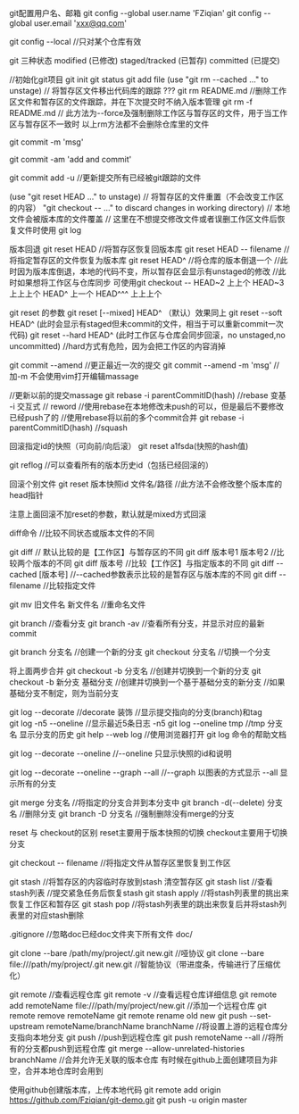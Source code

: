 git配置用户名、邮箱
git config --global user.name 'FZiqian'
git config --global user.email 'xxx@qq.com'

git config --local	//只对某个仓库有效

git 三种状态
modified (已修改)
staged/tracked (已暂存)
committed (已提交)

//初始化git项目
git init 
git status
git add file
(use "git rm --cached <file>..." to unstage)
	// 将暂存区文件移出代码库的跟踪 ???
git rm README.md	//删除工作区文件和暂存区的文件跟踪，并在下次提交时不纳入版本管理
git rm  -f README.md	// 此方法为--force及强制删除工作区与暂存区的文件，用于当工作区与暂存区不一致时
以上rm方法都不会删除仓库里的文件


git commit -m 'msg'

git commit -am 'add and commit'

git commit add -u	//更新提交所有已经被git跟踪的文件

 (use "git reset HEAD <file>..." to unstage)
 	// 将暂存区的文件重置（不会改变工作区的内容）
"git checkout -- <file>..." to discard changes in working directory)
	// 本地文件会被版本库的文件覆盖
	// 这里在不想提交修改文件或者误删工作区文件后恢复文件时使用
git log

版本回退
git reset HEAD		//将暂存区恢复回版本库
git reset HEAD -- filename // 将指定暂存区的文件恢复为版本库
git reset HEAD^		//将仓库的版本倒退一个 
			//此时因为版本库倒退，本地的代码不变，所以暂存区会显示有unstaged的修改
			//此时如果想将工作区与仓库同步 可使用git checkout -- <file>
HEAD~2 上上个 HEAD~3 上上上个
HEAD^ 上一个 HEAD^^^ 上上上个

git reset 的参数
git reset [--mixed] HEAD^ （默认）效果同上
git reset --soft HEAD^ (此时会显示有staged但未commit的文件，相当于可以重新commit一次代码)
git reset --hard HEAD^ (此时工作区与仓库会同步回滚，no unstaged,no uncommitted)
			//hard方式有危险，因为会把工作区的内容消掉

git commit --amend	//更正最近一次的提交
git commit --amend -m 'msg'	// 加-m 不会使用vim打开编辑massage

//更新以前的提交massage
git rebase -i parentCommitID(hash)  //rebase 变基 -i 交互式
				// reword
				//使用rebase在本地修改未push的可以，但是最后不要修改已经push了的
//使用rebase将以前的多个commit合并
git rebase -i parentCommitID(hash) //squash

回滚指定id的快照（可向前/向后滚）
git reset a1fsda(快照的hash值) 

git reflog //可以查看所有的版本历史id（包括已经回滚的）

回滚个别文件 
git reset 版本快照id 文件名/路径
	//此方法不会修改整个版本库的head指针

注意上面回滚不加reset的参数，默认就是mixed方式回滚

diff命令	//比较不同状态或版本文件的不同

git diff	// 默认比较的是【工作区】与暂存区的不同
git diff 版本号1 版本号2	//比较两个版本的不同
git diff 版本号			//比较【工作区】与指定版本的不同
git diff --cached [版本号]	//--cached参数表示比较的是暂存区与版本库的不同
git diff -- filename		//比较指定文件

git mv 旧文件名 新文件名	//重命名文件

git branch			//查看分支
git branch -av			//查看所有分支，并显示对应的最新commit

git branch 分支名		//创建一个新的分支
git checkout 分支名		//切换一个分支

将上面两步合并
git checkout -b 分支名		//创建并切换到一个新的分支
git checkout -b 新分支 基础分支	//创建并切换到一个基于基础分支的新分支
				//如果基础分支不制定，则为当前分支

git log --decorate		//decorate 装饰
				//显示提交指向的分支(branch)和tag\
git log -n5 --oneline		//显示最近5条日志  -n5
git log --oneline tmp		//tmp 分支名 显示分支的历史
git help --web log		//使用浏览器打开 git log 命令的帮助文档

git log --decorate --oneline	//--oneline 只显示快照的id和说明

git log --decorate --oneline --graph --all	//--graph 以图表的方式显示   --all 显示所有的分支

git merge 分支名		//将指定的分支合并到本分支中
git branch -d(--delete) 分支名	//删除分支
git branch -D 分支名		//强制删除没有merge的分支

reset 与 checkout的区别
reset主要用于版本快照的切换
checkout主要用于切换分支

git checkout -- filename	//将指定文件从暂存区里恢复到工作区

git stash	//将暂存区的内容临时存放到stash 清空暂存区
git stash list	//查看stash列表
//提交紧急任务后恢复stash
git stash apply //将stash列表里的挑出来恢复工作区和暂存区
git stash pop   //将stash列表里的跳出来恢复后并将stash列表里的对应stash删除

.gitignore
//忽略doc已经doc文件夹下所有文件
doc/ 

git clone --bare /path/my/project/.git new.git //哑协议
git clone --bare file:///path/my/project/.git new.git //智能协议（带进度条，传输进行了压缩优化）

git remote //查看远程仓库
git remote -v //查看远程仓库详细信息
git remote add remoteName file:///path/my/project/new.git //添加一个远程仓库
git remote remove remoteName
git remote rename old new
git push --set-upstream remoteName/branchName branchName //将设置上游的远程仓库分支指向本地分支
git push	//push到远程仓库
git push remoteName --all //将所有的分支都push到远程仓库
git merge --allow-unrelated-histories branchName //合并允许无关联的版本仓库 有时候在github上面创建项目为非空，合并本地仓库时会用到

使用github创建版本库，上传本地代码
git remote add origin https://github.com/Fziqian/git-demo.git
git push -u origin master